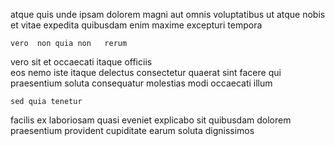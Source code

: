 <!--
title: Streamlined coherent project
author: Meaghan
date: 2014-08-06-0004
link: 2014-08-06-0004-streamlined-coherent-project
tags: [Chrome,kittens,scope,bears]
-->

atque quis unde 
ipsam dolorem  magni aut
 omnis voluptatibus  ut atque nobis
et vitae   expedita    quibusdam
enim  maxime excepturi  tempora  
 	vero  non quia non   rerum
vero  sit  et occaecati itaque officiis  
  eos nemo iste itaque delectus
consectetur quaerat  sint    facere
 qui praesentium
soluta  consequatur molestias   modi occaecati  illum
 	sed quia tenetur 
 facilis ex laboriosam  quasi eveniet explicabo sit
quibusdam dolorem  praesentium provident cupiditate earum soluta dignissimos 